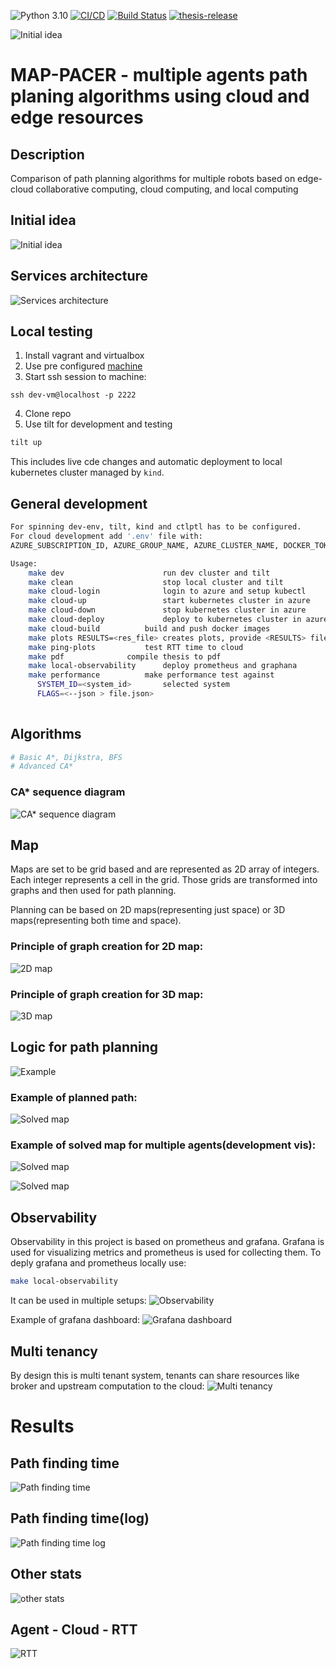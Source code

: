 ![Python 3.10](https://img.shields.io/badge/python-3.10-blue.svg)
[![CI/CD](https://github.com/mactat/map-pacer/actions/workflows/ci_cd.yml/badge.svg)](https://github.com/mactat/map-pacer/actions/workflows/ci_cd.yml)
[![Build Status](https://dev.azure.com/s202609/Hello-world/_apis/build/status/Build%20and%20Push%20agent%20image?branchName=master)](https://dev.azure.com/s202609/Hello-world/_build/latest?definitionId=10&branchName=master)
[![thesis-release](https://github.com/mactat/map-pacer/actions/workflows/thesis-release.yml/badge.svg)](https://github.com/mactat/map-pacer/actions/workflows/thesis-release.yml)

![Initial idea](./frontend/static/favicon.ico)
# MAP-PACER - multiple agents path planing algorithms using cloud and edge resources

## Description

Comparison of path planning algorithms for multiple robots based on edge-cloud collaborative computing, cloud computing, and local computing

## Initial idea
![Initial idea](./docs/thesis/pictures/initial.png)

## Services architecture
![Services architecture](./docs/thesis/pictures/services.png)

## Local testing
1) Install vagrant and virtualbox
2) Use pre configured [machine](https://github.com/mactat/dev-vm)
3) Start ssh session to machine: 
```
ssh dev-vm@localhost -p 2222
```
4) Clone repo
5) Use tilt for development and testing
```bash
tilt up
```

This includes live cde changes and automatic deployment to local kubernetes cluster managed by `kind`.

## General development
```bash
For spinning dev-env, tilt, kind and ctlptl has to be configured.
For cloud development add '.env' file with:
AZURE_SUBSCRIPTION_ID, AZURE_GROUP_NAME, AZURE_CLUSTER_NAME, DOCKER_TOKEN, DOCKER_USERNAME

Usage:
	make dev                      run dev cluster and tilt
	make clean                    stop local cluster and tilt
	make cloud-login              login to azure and setup kubectl
	make cloud-up                 start kubernetes cluster in azure
	make cloud-down               stop kubernetes cluster in azure
	make cloud-deploy             deploy to kubernetes cluster in azure
	make cloud-build	      build and push docker images
	make plots RESULTS=<res_file> creates plots, provide <RESULTS> file
	make ping-plots		      test RTT time to cloud
	make pdf		      compile thesis to pdf
	make local-observability      deploy prometheus and graphana
	make performance 	      make performance test against
	  SYSTEM_ID=<system_id>       selected system
	  FLAGS=<--json > file.json>
	
```

## Algorithms
```bash
# Basic A*, Dijkstra, BFS
# Advanced CA*
```
### CA* sequence diagram
![CA* sequence diagram](./docs/thesis/pictures/ca_start_sequence.png)

## Map
Maps are set to be grid based and are represented as 2D array of integers. Each integer represents a cell in the grid. Those grids are transformed into graphs and then used for path planning.

Planning can be based on 2D maps(representing just space) or 3D maps(representing both time and space).

### Principle of graph creation for 2D map:
![2D map](./docs/thesis/pictures/map_2d.png)

### Principle of graph creation for 3D map:
![3D map](./docs/thesis/pictures/map_3d.png)

## Logic for path planning
![Example](./docs/thesis/pictures/example_planning.png)

### Example of planned path:
![Solved map](./docs/thesis/pictures/single_path_maze.png)

### Example of solved map for multiple agents(development vis):
![Solved map](./docs/thesis/pictures/example_planning.gif)

![Solved map](./docs/thesis/pictures/multi_agent_dev_1.gif)

## Observability
Observability in this project is based on prometheus and grafana. Grafana is used for visualizing metrics and prometheus is used for collecting them.
To deply grafana and prometheus locally use:
```bash
make local-observability
```

It can be used in multiple setups:
![Observability](./docs/thesis/pictures/observability.png)

Example of grafana dashboard:
![Grafana dashboard](./docs/thesis/pictures/grafana.png)

## Multi tenancy
By design this is multi tenant system, tenants can share resources like broker and upstream computation to the cloud:
![Multi tenancy](./docs/thesis/pictures/multi_tenant_simple.png)

# Results
## Path finding time
![Path finding time](./docs/thesis/pictures/on_prem_test_time.png)

## Path finding time(log)
![Path finding time log](./docs/thesis/pictures/on_prem_test_time_log.png)

## Other stats
![other stats](./docs/thesis/pictures/on_prem_test_subplot.png)

## Agent - Cloud - RTT
![RTT](./docs/thesis/pictures/ping.png)